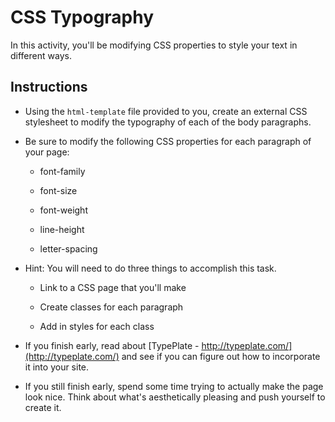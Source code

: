 # CSS Typography

In this activity, you'll be modifying CSS properties to style your text in different ways.

## Instructions

* Using the `html-template` file provided to you, create an external CSS stylesheet to modify the typography of each of the body paragraphs.  

* Be sure to modify the following CSS properties for each paragraph of your page:

  * font-family

  * font-size

  * font-weight

  * line-height

  * letter-spacing

* Hint: You will need to do three things to accomplish this task.

  * Link to a CSS page that you'll make

  * Create classes for each paragraph

  * Add in styles for each class 

* If you finish early, read about [TypePlate - http://typeplate.com/](http://typeplate.com/) and see if you can figure out how to incorporate it into your site. 

* If you still finish early, spend some time trying to actually make the page look nice. Think about what's aesthetically pleasing and push yourself to create it. 

